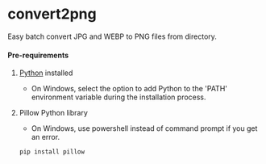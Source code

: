 # convert2png
Easy batch convert JPG and WEBP to PNG files from directory.



#### Pre-requirements

1. [Python](https://www.python.org/downloads/) installed
   - On Windows, select the option to add Python to the 'PATH' environment variable during the installation process.
     
2. Pillow Python library
   - On Windows, use powershell instead of command prompt if you get an error.
   ```shell
   pip install pillow
   ```
